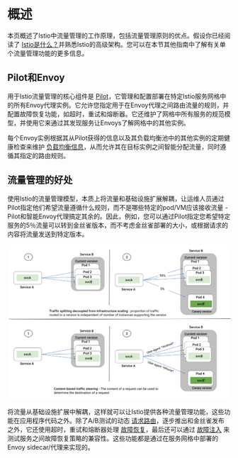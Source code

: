 # 概述

本页概述了Istio中流量管理的工作原理，包括流量管理原则的优点。假设你已经阅读了 [Istio是什么？](../what-is-istio/overview.md)并熟悉Istio的高级架构。您可以在本节其他指南中了解有关单个流量管理功能的更多信息。

## Pilot和Envoy

用于Istio流量管理的核心组件是 [Pilot](./pilot.md)，它管理和配置部署在特定Istio服务网格中的所有Envoy代理实例。它允许您指定用于在Envoy代理之间路由流量的规则，并配置故障恢复功能，如超时，重试和熔断器。它还维护了网格中所有服务的规范模型，并使用它来通过其发现服务让Envoys了解网格中的其他实例。

每个Envoy实例根据其从Pilot获得的信息以及其负载均衡池中的其他实例的定期健康检查来维护 [负载均衡信息](./balancing.md)，从而允许其在目标实例之间智能分配流量，同时遵循其指定的路由规则。

## 流量管理的好处

使用Istio的流量管理模型，本质上将流量和基础设施扩展解耦，让运维人员通过Pilot指定他们希望流量遵循什么规则，而不是哪些特定的pod/VM应该接收流量 - Pilot和智能Envoy代理搞定其余的。因此，例如，您可以通过Pilot指定您希望特定服务的5％流量可以转到金丝雀版本，而不考虑金丝雀部署的大小，或根据请求的内容将流量发送到特定版本。

![](./img/pilot/TrafficManagementOverview.svg)

将流量从基础设施扩展中解耦，这样就可以让Istio提供各种流量管理功能，这些功能在应用程序代码之外。除了A/B测试的动态 [请求路由](request-routing.md)，逐步推出和金丝雀发布之外，它还使用超时，重试和熔断器处理 [故障恢复](handling-failures.md)，最后还可以通过 [故障注入](fault-injection.md) 来测试服务之间故障恢复策略的兼容性。这些功能都是通过在服务网格中部署的 Envoy sidecar/代理来实现的。
